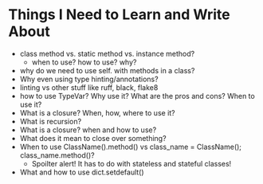 # Things I Need to Learn and Write About
- class method vs. static method vs. instance method?
    - when to use? how to use? why?
- why do we need to use self. with methods in a class?
- Why even using type hinting/annotations?
- linting vs other stuff like ruff, black, flake8
- how to use TypeVar? Why use it? What are the pros and cons? When to use it?
- What is a closure? When, how, where to use it?
- What is recursion?
- What is a closure? when and how to use?
- What does it mean to close over something?
- When to use ClassName().method() vs class_name = ClassName(); class_name.method()?
    - Spoilter alert! It  has to do with stateless and stateful classes!
- What and how to use dict.setdefault()